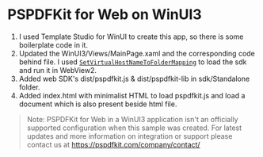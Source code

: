 # PSPDFKit for Web on WinUI3

1. I used Template Studio for WinUI to create this app, so there is some boilerplate code in it.
2. Updated the WinUI3/Views/MainPage.xaml and the corresponding code behind file. I used [`SetVirtualHostNameToFolderMapping`](SetVirtualHostNameToFolderMapping) to load the sdk and run it in WebView2.
3. Added web SDK's dist/pspdfkit.js & dist/pspdfkit-lib in sdk/Standalone folder.
4. Added index.html with minimalist HTML to load pspdfkit.js and load a document which is also present beside html file.

> Note:
> PSPDFKit for Web in a WinUI3 application isn't an officially supported configuration when this sample was created. 
> For latest updates and more information on integration or support please contact us at https://pspdfkit.com/company/contact/